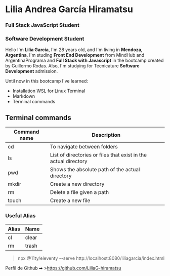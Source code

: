 # Lilia Andrea García Hiramatsu
### Full Stack JavaScript Student
### Software Development Student

Hello I'm **Lilia García**, I'm 28 years old, and I'm living in **Mendoza, Argentina**.
I'm studing **Front End Development** from MindHub and ArgentinaPrograma and **Full Stack with Javascript** in the bootcamp created by Guillermo Rodas.
Also, I'm studying for Tecnicature **Software Development** admission.

Until now in this bootcamp I've learned:
- Installation WSL for Linux Terminal
- Markdown
- Terminal commands

## Terminal commands

| Command name | Description |
| ------ | ------ |
| cd | To navigate between folders |
| ls | List of directories or files that exist in the actual directory |
| pwd | Shows the absolute path of the actual directory |
| mkdir | Create a new directory |
| rm | Delete a file given a path |
| touch | Create a new file |

### Useful Alias

| Alias | Name |
| ------ | ------ |
| cl | clear |
| rm | trash |

> npx @11ty/eleventy --serve
> http://localhost:8080/liliagarcia/index.html

Perfil de Github ➡ >https://github.com/LiliaG-hiramatsu